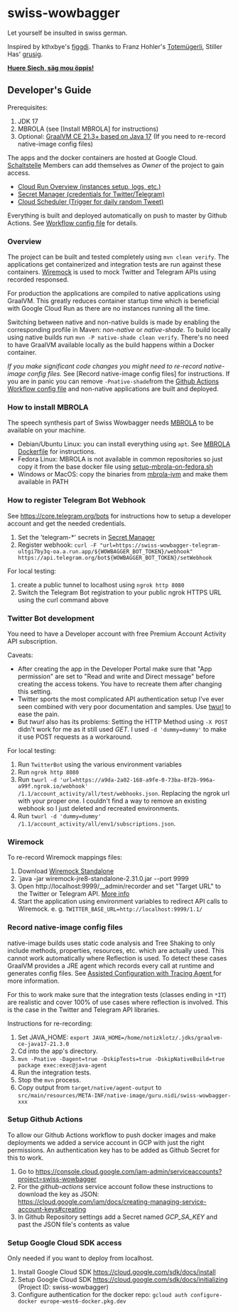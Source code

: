 # swiss-wowbagger
Let yourself be insulted in swiss german.

Inspired by kthxbye's [figgdi](http://figgdi.kthxbye.ch/).
Thanks to Franz Hohler's [Totemügerli](https://www.youtube.com/watch?v=DQi0lsUs8J4),
Stiller Has' [grusig](https://www.youtube.com/watch?v=dfL_IRXVLtQ).

**[Huere Siech, säg mou öppis!](https://nidi3.github.io/swiss-wowbagger)**

## Developer's Guide

Prerequisites:
1. JDK 17
2. MBROLA (see [Install MBROLA] for instructions)
3. Optional: [GraalVM CE 21.3+ based on Java 17](https://www.graalvm.org/downloads/) (If you need to re-record native-image config files)

The apps and the docker containers are hosted at Google Cloud. [Schaltstelle](https://www.schaltstelle.ch) Members can add
themselves as _Owner_ of the project to gain access.

- [Cloud Run Overview (instances setup, logs, etc.)](https://console.cloud.google.com/run?project=swiss-wowbagger)
- [Secret Manager (credentials for Twitter/Telegram)](https://console.cloud.google.com/security/secret-manager?project=swiss-wowbagger)
- [Cloud Scheduler (Trigger for daily random Tweet)](https://console.cloud.google.com/cloudscheduler?project=swiss-wowbagger)

Everything is built and deployed automatically on push to master by Github Actions. See [Workflow config file](.github/workflows/main.yml)
for details.

### Overview

The project can be built and tested completely using `mvn clean verify`. The applications get containerized and integration tests
are run against these containers. [Wiremock](http://wiremock.org) is used to mock Twitter and Telegram APIs using recorded responsed.

For production the applications are compiled to native applications using GraalVM. This greatly reduces container startup 
time which is beneficial with Google Cloud Run as there are no instances running all the time.

Switching between native and non-native builds is made by enabling the corresponding profile in Maven: _non-native_ or _native-shade_.
To build locally using native builds run `mvn -P native-shade clean verify`. There's no need to have GraalVM available
locally as the build happens within a Docker container.

*If you make significant code changes you might need to re-record native-image config files.*
See [Record native-image config files] for instructions. If you are in panic you can remove `-Pnative-shade`from the
[Github Actions Workflow config file](.github/workflows/main.yml) and non-native applications are built and deployed.

### How to install MBROLA
The speech synthesis part of Swiss Wowbagger needs [MBROLA](https://github.com/numediart/MBROLA) to be available on your machine.

- Debian/Ubuntu Linux: you can install everything using `apt`. See [MBROLA Dockerfile](mbrola/Dockerfile) for instructions.
- Fedora Linux: MBROLA is not available in common repositories so just copy it from the base docker file using [setup-mbrola-on-fedora.sh](setup-mbrola-on-fedora.sh) 
- Windows or MacOS: copy the binaries from [mbrola-jvm](https://github.com/nidi3/mbrola-jvm) and make them available in PATH

### How to register Telegram Bot Webhook

See https://core.telegram.org/bots for instructions how to setup a developer account and get the needed credentials.

1. Set the 'telegram-*' secrets in [Secret Manager](https://console.cloud.google.com/security/secret-manager?project=swiss-wowbagger)
2. Register webhook: `curl -F "url=https://swiss-wowbagger-telegram-ultgi7by3q-oa.a.run.app/${WOWBAGGER_BOT_TOKEN}/webhook" https://api.telegram.org/bot${WOWBAGGER_BOT_TOKEN}/setWebhook`

For local testing:
1. create a public tunnel to localhost using `ngrok http 8080`
2. Switch the Telegram Bot registration to your public ngrok HTTPS URL using the curl command above

### Twitter Bot development

You need to have a Developer account with free Premium Account Activity API subscription.

Caveats:
- After creating the app in the Developer Portal make sure that "App permission" are set to "Read and write and Direct message" before creating the access tokens. 
You have to recreate them after changing this setting.
- Twitter sports the most complicated API authentication setup I've ever seen combined with very poor documentation and samples.
Use [twurl](https://github.com/twitter/twurl) to ease the pain.
- But _twurl_ also has its problems: Setting the HTTP Method using `-X POST` didn't work for me as it still used _GET_.
I used `-d 'dummy=dummy'` to make it use POST requests as a workaround.

For local testing:
1. Run `TwitterBot` using the various environment variables
2. Run `ngrok http 8080`
3. Run `twurl -d 'url=https://a9da-2a02-168-a9fe-0-73ba-8f2b-996a-a99f.ngrok.io/webhook' /1.1/account_activity/all/test/webhooks.json`. 
Replacing the ngrok url with your proper one. I couldn't find a way to remove an existing webhook so I just deleted and recreated environments.
4. Run `twurl -d 'dummy=dummy' /1.1/account_activity/all/env1/subscriptions.json`.

### Wiremock

To re-record Wiremock mappings files: 

1. Download [Wiremock Standalone](http://wiremock.org/docs/download-and-installation/)
2. `java -jar wiremock-jre8-standalone-2.31.0.jar --port 9999
3. Open http://localhost:9999/__admin/recorder and set "Target URL" to the Twitter or Telegram API. [More info](http://wiremock.org/docs/record-playback/)
4. Start the application using environment variables to redirect API calls to Wiremock. e. g. `TWITTER_BASE_URL=http://localhost:9999/1.1/`

### Record native-image config files

native-image builds uses static code analysis and  Tree Shaking to only include methods, properties, resources, etc. which are
actually used. This cannot work automatically where Reflection is used. To detect these cases GraalVM provides a JRE agent
which records every call at runtime and generates config files. See [Assisted Configuration with Tracing Agent ](https://www.graalvm.org/reference-manual/native-image/Agent/)
for more information.

For this to work make sure that the integration tests (classes ending in `*IT`) are realistic and cover 100% of use cases
where reflection is involved. This is the case in the Twitter and Telegram API libraries.

Instructions for re-recording:
1. Set JAVA_HOME: `export JAVA_HOME=/home/notizklotz/.jdks/graalvm-ce-java17-21.3.0`
2. Cd into the app's directory.
3. `mvn -Pnative -Dagent=true -DskipTests=true -DskipNativeBuild=true package exec:exec@java-agent`
4. Run the integration tests.
5. Stop the `mvn` process.
6. Copy output from `target/native/agent-output` to `src/main/resources/META-INF/native-image/guru.nidi/swiss-wowbagger-xxx`

### Setup Github Actions

To allow our Github Actions workflow to push docker images and make deployments we added a service account in GCP with
just the right permissions. An authentication key has to be added as Github Secret for this to work.

1. Go to https://console.cloud.google.com/iam-admin/serviceaccounts?project=swiss-wowbagger
2. For the _github-actions_ service account follow these instructions to download the key as JSON: https://cloud.google.com/iam/docs/creating-managing-service-account-keys#creating
3. In Github Repository settings add a Secret named _GCP_SA_KEY_ and past the JSON file's contents as value

### Setup Google Cloud SDK access
Only needed if you want to deploy from localhost.

1. Install Google Cloud SDK https://cloud.google.com/sdk/docs/install
2. Setup Google Cloud SDK https://cloud.google.com/sdk/docs/initializing (Project ID: swiss-wowbagger)
3. Configure authentication for the docker repo: `gcloud auth configure-docker europe-west6-docker.pkg.dev`

